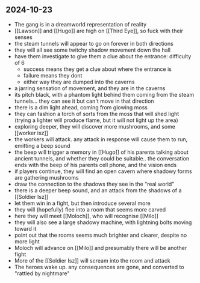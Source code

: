 ## 2024-10-23
- The gang is in a dreamworld representation of reality
- [[Lawson]] and [[Hugo]] are high on [[Third Eye]], so fuck with their senses
- the steam tunnels will appear to go on forever in both directions
- they will all see some twitchy shadow movement down the hall
- have them investigate to give them a clue about the entrance: difficulty of 6
	- success means they get a clue about where the entrance is
	- failure means they dont
	- either way they are dumped into the caverns
- a jarring sensation of movement, and they are in the caverns
- its pitch black, with a phantom light behind them coming from the steam tunnels... they can see it but can't move in that direction
- there is a dim light ahead, coming from glowing moss
- they can fashion a torch of sorts from the moss that will shed light (trying a lighter will produce flame, but it will not light up the area)
- exploring deeper, they will discover more mushrooms, and some [[worker isz]]
- the workers will attack. any attack in response will cause them to run, emitting a beep sound
- the beep will trigger a memory in [[Hugo]] of his parents talking about ancient tunnels, and whether they could be suitable.. the conversation ends with the beep of his parents cell phone, and the vision ends
- if players continue, they will find an open cavern where shadowy forms are gathering mushrooms
- draw the connection to the shadows they see in the "real world"
- there is a deeper beep sound, and an attack from the shadows of a [[Soldier Isz]]
- let them win in a fight, but then introduce several more
- they will (hopefully) flee into a room that seems more carved
- here they will meet [[Moloch]], who will recognise [[Milo]] 
- they will also see a large shadowy machine, with lightning bolts moving toward it
- point out that the rooms seems much brighter and clearer, despite no more light
- Moloch will advance on [[Milo]] and presumably there will be another fight
- More of the [[Soldier Isz]] will scream into the room and attack
- The heroes wake up. any consequences are gone, and converted to "rattled by nightmare"
